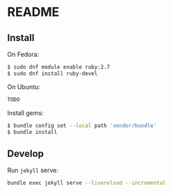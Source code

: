 # README

## Install

On Fedora:
```sh
$ sudo dnf module enable ruby:2.7
$ sudo dnf install ruby-devel
```

On Ubuntu:
```sh
TODO
```

Install gems:
```sh
$ bundle config set --local path 'vendor/bundle'
$ bundle install
```

## Develop

Run `jekyll` serve:
```sh
bundle exec jekyll serve --livereload --incremental
```